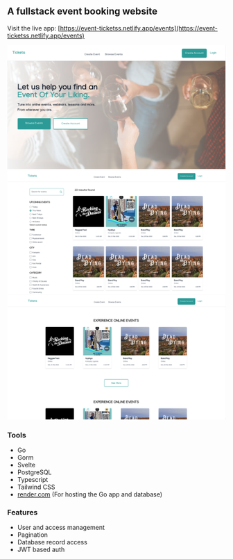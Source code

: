 ## A fullstack event booking website

Visit the live app: [https://event-ticketss.netlify.app/events](https://event-ticketss.netlify.app/events)

![A screenshot](./img.png)
![A screenshot](./img2.png)
![A screenshot](./img3.png)

### Tools

- Go
- Gorm
- Svelte
- PostgreSQL
- Typescript
- Tailwind CSS
- [render.com](render.com) (For hosting the Go app and database)

### Features

- User and access management
- Pagination
- Database record access
- JWT based auth
